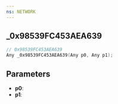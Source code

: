 ```yaml
---
ns: NETWORK
---
```

## _0x98539FC453AEA639

```c
// 0x98539FC453AEA639
Any _0x98539FC453AEA639(Any p0, Any p1);
```

## Parameters
* **p0**:
* **p1**:
